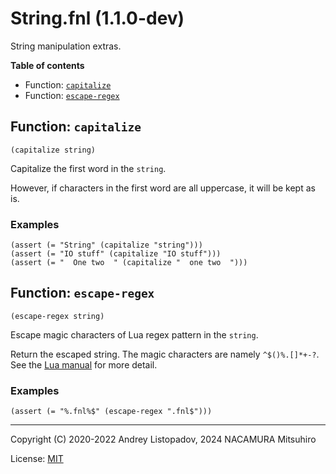 # String.fnl (1.1.0-dev)

String manipulation extras.

**Table of contents**

- Function: [`capitalize`](#function-capitalize)
- Function: [`escape-regex`](#function-escape-regex)

## Function: `capitalize`

```
(capitalize string)
```

Capitalize the first word in the `string`.

However, if characters in the first word are all uppercase, it will be kept
as is.

### Examples

```fennel
(assert (= "String" (capitalize "string")))
(assert (= "IO stuff" (capitalize "IO stuff")))
(assert (= "  One two  " (capitalize "  one two  ")))
```

## Function: `escape-regex`

```
(escape-regex string)
```

Escape magic characters of Lua regex pattern in the `string`.

Return the escaped string.
The magic characters are namely `^$()%.[]*+-?`.
See the [Lua manual][1] for more detail.

[1]: https://www.lua.org/manual/5.4/manual.html#6.4.1

### Examples

```fennel
(assert (= "%.fnl%$" (escape-regex ".fnl$")))
```

---

Copyright (C) 2020-2022 Andrey Listopadov, 2024 NACAMURA Mitsuhiro

License: [MIT](https://git.sr.ht/~m15a/fnldoc/tree/main/item/LICENSE)

<!-- Generated with Fnldoc 1.1.0-dev
     https://sr.ht/~m15a/fnldoc/ -->
